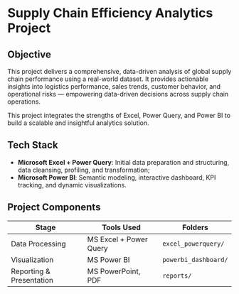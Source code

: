 # Supply Chain Efficiency Analytics Project

## Objective

This project delivers a comprehensive, data-driven analysis of global supply chain performance using a real-world dataset. It provides actionable insights into logistics performance, sales trends, customer behavior, and operational risks — empowering data-driven decisions across supply chain operations. 

This project integrates the strengths of Excel, Power Query, and Power BI to build a scalable and insightful analytics solution.

## Tech Stack
- **Microsoft Excel + Power Query**: Initial data preparation and structuring, data cleansing, profiling, and transformation;
- **Microsoft Power BI**: Semantic modeling, interactive dashboard, KPI tracking, and dynamic visualizations.

## Project Components

| Stage                  | Tools Used                        | Folders                                |
|------------------------|-----------------------------------|----------------------------------------|
| Data Processing        | MS Excel + Power Query               | `excel_powerquery/`                    |
| Visualization          | MS Power BI                          | `powerbi_dashboard/`                   |
| Reporting & Presentation | MS PowerPoint, PDF                 | `reports/`                             |

<!--
## Objective

Analyze supply chain performance using a real-world dataset. The project integrates Excel, Power Query, Power BI, Python automation, machine learning, and generative AI to deliver a complete analytics solution with actionable insights.

## Tech Stack

- **Microsoft Excel + Power Query**: Data cleansing, transformation;  
- **Microsoft Power BI**: Interactive dashboards and KPI tracking;  
- **Python (pandas, matplotlib, scikit-learn)**: Data automation, analysis, machine learning;  
- **Jupyter Notebooks**: Exploratory Data Analysis (EDA), visualizations;  
- **Microsoft Copilot(Power BI), OpenAI API (LLM)**: Automated insight generation and reporting;  
- **GitHub Codespaces**: Cloud-based project development and collaboration.

## Project Components

| Stage                  | Tools Used                        | Folders                                |
|------------------------|-----------------------------------|----------------------------------------|
| Data Processing        | MS Excel + Power Query               | `excel_powerquery/`                    |
| Visualization          | MS Power BI                          | `powerbi_dashboard/`                   |
| Automation             | Python (pandas, openpyxl)         | `automation/`                          |
| EDA & KPIs             | Jupyter Notebooks                 | `notebooks/`                           |
| Machine Learning       | scikit-learn, XGBoost, Prophet    | `ml/`                                  |
| Generative AI          | OpenAI API, prompt engineering    | `gen_ai/`                              |
| Reporting & Presentation | Canva, MS PowerPoint  | `reports/`                             |


## Key Metrics Analyzed

- Average Delivery Time;  
- Late Delivery Risk;  
- Profit Margin by Product Category;  
- Regional & Warehouse Performance;  
- Customer Segments and Patterns;  
- Order Volume Trends and Forecasting.

## Key Insights

- Late deliveries are mostly linked to Standard Class shipping from one specific warehouse;  
- Some product categories are consistently unprofitable and require margin optimization;  
- Significant seasonality observed in Q4 — requires demand planning;  
- Customers cluster into three behavioral segments: high-value, recurring, and price-sensitive.

## Machine Learning Modules

| Module | Purpose | Model Used |
|--------|---------|-------------|
| `LateDeliveryPrediction` | Predict delivery delay probability | Logistic Regression, XGBoost |
| `CustomerSegmentation` | Cluster customers by RFM behavior | K-Means |
| `DemandForecasting` | Forecast future order volumes | Prophet Time Series Model |

## Generative AI Features

| Feature | Description |
|--------|-------------|
| **AI Insight Generator** | Uses an LLM to automatically describe data trends and chart findings |
| **Executive Summary Builder** | Creates a natural language report from project metrics |
| **LinkedIn Post Generator** | Composes a professional LinkedIn summary of the project |
| **Chat-based Analyst (optional)** | Prototype chatbot that answers questions based on uploaded data (using LangChain/OpenAI) |

## Files Included

| Folder               | Contents                                      |
|----------------------|-----------------------------------------------|
| `data/`              | Raw and cleaned datasets                      |
| `excel_powerquery/`  | Power Query workbook                          |
| `powerbi_dashboard/` | Interactive dashboard file (.pbix)            |
| `notebooks/`         | Data analysis and visualization notebooks     |
| `automation/`        | Python scripts for ETL and dashboard refresh  |
| `ml/`                | Machine learning models and predictions       |
| `gen_ai/`            | Insight generation scripts and prompts        |
| `reports/`           | Final report, slides, screenshots             |
| `visualizations/`    | Saved figures for documentation and posting   |

## Setup Instructions

1. Clone the repository
2. Install dependencies:
```bash
pip install -r requirements.txt
-->

